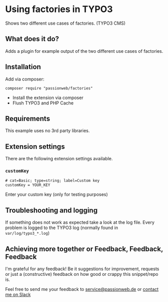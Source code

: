# Using factories in TYPO3

Shows two different use cases of factories. (TYPO3 CMS)

## What does it do?

Adds a plugin for example output of the two different use cases of factories.

## Installation

Add via composer:

    composer require "passionweb/factories"

* Install the extension via composer
* Flush TYPO3 and PHP Cache

## Requirements

This example uses no 3rd party libraries.

## Extension settings

There are the following extension settings available.

### `customKey`

    # cat=Basic; type=string; label=Custom key
    customKey = YOUR_KEY

Enter your custom key (only for testing purposes)

## Troubleshooting and logging

If something does not work as expected take a look at the log file.
Every problem is logged to the TYPO3 log (normally found in `var/log/typo3_*.log`)

## Achieving more together or Feedback, Feedback, Feedback

I'm grateful for any feedback! Be it suggestions for improvement, requests or just a (constructive) feedback on how good or crappy this snippet/repo is.

Feel free to send me your feedback to [service@passionweb.de](mailto:service@passionweb.de "Send Feedback") or [contact me on Slack](https://typo3.slack.com/team/U02FG49J4TG "Contact me on Slack")
